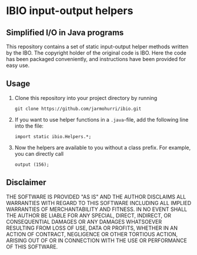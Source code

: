 # IBIO input-output helpers
## Simplified I/O in Java programs
   This repository contains a set of static input-output helper
   methods written by the IBO. The copyright holder of the original
   code is IBO. Here the code has been packaged conveniently, and
   instructions have been provided for easy use.

## Usage
   1. Clone this repository into your project directory by running
      ```
      git clone https://github.com/jarmohurri/ibio.git
      ```
   2. If you want to use helper functions in a `.java`-file, add the following line into the file:
      ```
      import static ibio.Helpers.*;
      ```
   3. Now the helpers are available to you without a class prefix. For example, you can directly call
      ```
      output (156);
      ```
## Disclaimer
   THE SOFTWARE IS PROVIDED "AS IS" AND THE AUTHOR DISCLAIMS ALL
   WARRANTIES WITH REGARD TO THIS SOFTWARE INCLUDING ALL IMPLIED
   WARRANTIES OF MERCHANTABILITY AND FITNESS. IN NO EVENT SHALL THE
   AUTHOR BE LIABLE FOR ANY SPECIAL, DIRECT, INDIRECT, OR
   CONSEQUENTIAL DAMAGES OR ANY DAMAGES WHATSOEVER RESULTING FROM LOSS
   OF USE, DATA OR PROFITS, WHETHER IN AN ACTION OF CONTRACT,
   NEGLIGENCE OR OTHER TORTIOUS ACTION, ARISING OUT OF OR IN
   CONNECTION WITH THE USE OR PERFORMANCE OF THIS SOFTWARE.
